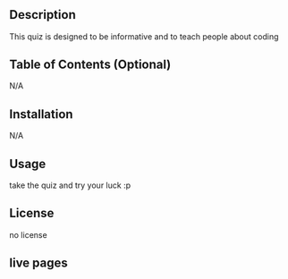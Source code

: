# <Quiz>

## Description

This quiz is designed to be informative and to teach people about coding

## Table of Contents (Optional)

N/A

## Installation
N/A

## Usage

take the quiz and try your luck :p

## License

no license

## live pages